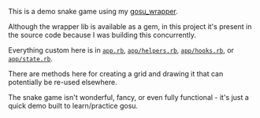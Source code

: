This is a demo snake game using my 
[gosu_wrapper](http://github.com/maxpleaner/gosu_wrapper).

Although the wrapper lib is available as a gem, in this project it's present
in the source code because I was building this concurrently. 

Everything custom here is in [`app.rb`](./app.rb), [`app/helpers.rb`](./app/helpers.rb),
[`app/hooks.rb`](./app/hooks.rb), or [`app/state.rb`](app/state.rb).

There are methods here for creating a grid and drawing it that can potentially
be re-used elsewhere.

The snake game isn't wonderful, fancy, or even fully functional - it's just
a quick demo built to learn/practice gosu.
